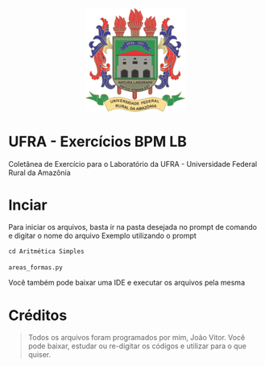 <p align="center">
  <img src="Brasão_ufra.png" alt="ufra" width="200"/>
</p>



# UFRA - Exercícios BPM LB
Coletânea de Exercício para o Laboratório da UFRA - Universidade Federal Rural da Amazônia


# Inciar
Para iniciar os arquivos, basta ir na pasta desejada no prompt de comando e digitar o nome do arquivo
Exemplo utilizando o prompt
```
cd Aritmética Simples

areas_formas.py
```

Você também pode baixar uma IDE e executar os arquivos pela mesma

# Créditos
> Todos os arquivos foram programados por mim, João Vitor. Você pode baixar, estudar ou re-digitar os códigos e utilizar para o que quiser.


